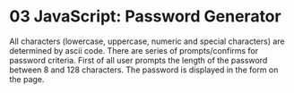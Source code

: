 # 03 JavaScript: Password Generator

All characters (lowercase, uppercase, numeric and special characters) are determined by ascii code.
There are series of prompts/confirms for password criteria.
First of all user prompts the length of the password between 8 and 128 characters.
The password is displayed in the form on the page.

